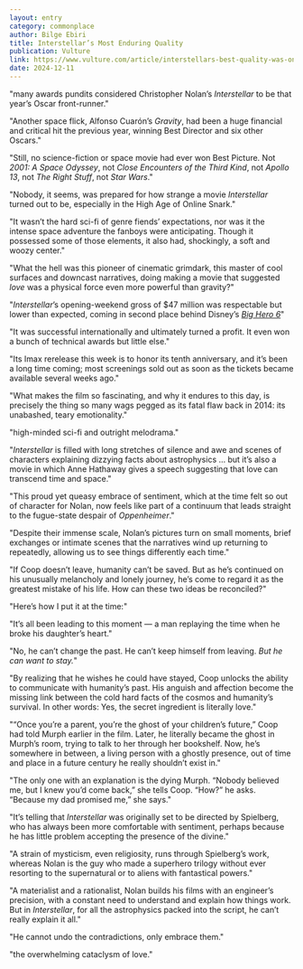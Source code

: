 ```yaml
---
layout: entry
category: commonplace
author: Bilge Ebiri
title: Interstellar’s Most Enduring Quality
publication: Vulture
link: https://www.vulture.com/article/interstellars-best-quality-was-once-seen-as-its-fatal-flaw.html
date: 2024-12-11
---
```


"many awards pundits considered Christopher Nolan’s *Interstellar* to be that year’s Oscar front-runner."

"Another space flick, Alfonso Cuarón’s *Gravity*, had been a huge financial and critical hit the previous year, winning Best Director and six other Oscars."

"Still, no science-fiction or space movie had ever won Best Picture. Not *2001: A Space Odyssey*, not *Close Encounters of the Third Kind*, not *Apollo 13*, not *The Right Stuff*, not *Star Wars*."

"Nobody, it seems, was prepared for how strange a movie *Interstellar* turned out to be, especially in the High Age of Online Snark."

"It wasn’t the hard sci-fi of genre fiends’ expectations, nor was it the intense space adventure the fanboys were anticipating. Though it possessed some of those elements, it also had, shockingly, a soft and woozy center."

"What the hell was this pioneer of cinematic grimdark, this master of cool surfaces and downcast narratives, doing making a movie that suggested *love* was a physical force even more powerful than gravity?"

"*Interstellar*’s opening-weekend gross of $47 million was respectable but lower than expected, coming in second place behind Disney’s [*Big Hero 6*](https://www.vulture.com/2014/11/movie-review-big-hero-6.html)"

"It was successful internationally and ultimately turned a profit. It even won a bunch of technical awards but little else."

"Its Imax rerelease this week is to honor its tenth anniversary, and it’s been a long time coming; most screenings sold out as soon as the tickets became available several weeks ago."

"What makes the film so fascinating, and why it endures to this day, is precisely the thing so many wags pegged as its fatal flaw back in 2014: its unabashed, teary emotionality."

"high-minded sci-fi and outright melodrama."

"*Interstellar* is filled with long stretches of silence and awe and scenes of characters explaining dizzying facts about astrophysics … but it’s also a movie in which Anne Hathaway gives a speech suggesting that love can transcend time and space."

"This proud yet queasy embrace of sentiment, which at the time felt so out of character for Nolan, now feels like part of a continuum that leads straight to the fugue-state despair of *Oppenheimer*."

"Despite their immense scale, Nolan’s pictures turn on small moments, brief exchanges or intimate scenes that the narratives wind up returning to repeatedly, allowing us to see things differently each time."

"If Coop doesn’t leave, humanity can’t be saved. But as he’s continued on his unusually melancholy and lonely journey, he’s come to regard it as the greatest mistake of his life. How can these two ideas be reconciled?"

"Here’s how I put it at the time:"

"It’s all been leading to this moment — a man replaying the time when he broke his daughter’s heart."

"No, he can’t change the past. He can’t keep himself from leaving. *But he can want to stay.*"

"By realizing that he wishes he could have stayed, Coop unlocks the ability to communicate with humanity’s past. His anguish and affection become the missing link between the cold hard facts of the cosmos and humanity’s survival. In other words: Yes, the secret ingredient is literally love."

"“Once you’re a parent, you’re the ghost of your children’s future,” Coop had told Murph earlier in the film. Later, he literally became the ghost in Murph’s room, trying to talk to her through her bookshelf. Now, he’s somewhere in between, a living person with a ghostly presence, out of time and place in a future century he really shouldn’t exist in."

"The only one with an explanation is the dying Murph. “Nobody believed me, but I knew you’d come back,” she tells Coop. “How?” he asks. “Because my dad promised me,” she says."

"It’s telling that *Interstellar* was originally set to be directed by Spielberg, who has always been more comfortable with sentiment, perhaps because he has little problem accepting the presence of the divine."

"A strain of mysticism, even religiosity, runs through Spielberg’s work, whereas Nolan is the guy who made a superhero trilogy without ever resorting to the supernatural or to aliens with fantastical powers."

"A materialist and a rationalist, Nolan builds his films with an engineer’s precision, with a constant need to understand and explain how things work. But in *Interstellar*, for all the astrophysics packed into the script, he can’t really explain it all."

"He cannot undo the contradictions, only embrace them."

"the overwhelming cataclysm of love."
